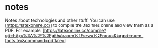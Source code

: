 notes
=====

Notes about technologies and other stuff. You can use [https://latexonline.cc/] to compile the .tex files online and view them as a PDF. For example: [https://latexonline.cc/compile?git=https%3A%2F%2Fgithub.com%2Ferwa%2Fnotes&target=norm-facts.tex&command=pdflatex]
